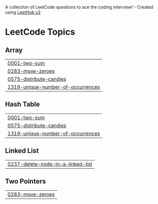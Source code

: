 A collection of LeetCode questions to ace the coding interview! - Created using [LeetHub v2](https://github.com/arunbhardwaj/LeetHub-2.0)
<!---LeetCode Topics Start-->
# LeetCode Topics
## Array
|  |
| ------- |
| [0001-two-sum](https://github.com/Ashishtandi2003/myLeetcode/tree/master/0001-two-sum) |
| [0283-move-zeroes](https://github.com/Ashishtandi2003/myLeetcode/tree/master/0283-move-zeroes) |
| [0575-distribute-candies](https://github.com/Ashishtandi2003/myLeetcode/tree/master/0575-distribute-candies) |
| [1319-unique-number-of-occurrences](https://github.com/Ashishtandi2003/myLeetcode/tree/master/1319-unique-number-of-occurrences) |
## Hash Table
|  |
| ------- |
| [0001-two-sum](https://github.com/Ashishtandi2003/myLeetcode/tree/master/0001-two-sum) |
| [0575-distribute-candies](https://github.com/Ashishtandi2003/myLeetcode/tree/master/0575-distribute-candies) |
| [1319-unique-number-of-occurrences](https://github.com/Ashishtandi2003/myLeetcode/tree/master/1319-unique-number-of-occurrences) |
## Linked List
|  |
| ------- |
| [0237-delete-node-in-a-linked-list](https://github.com/Ashishtandi2003/myLeetcode/tree/master/0237-delete-node-in-a-linked-list) |
## Two Pointers
|  |
| ------- |
| [0283-move-zeroes](https://github.com/Ashishtandi2003/myLeetcode/tree/master/0283-move-zeroes) |
<!---LeetCode Topics End-->